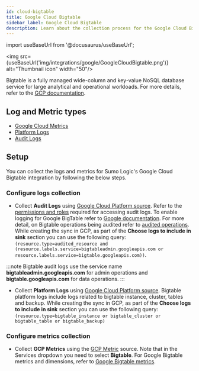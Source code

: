 ```yaml
---
id: cloud-bigtable
title: Google Cloud Bigtable
sidebar_label: Google Cloud Bigtable
description: Learn about the collection process for the Google Cloud Bigtable service.
---
```


import useBaseUrl from '@docusaurus/useBaseUrl';

<img src={useBaseUrl('img/integrations/google/GoogleCloudBigtable.png')} alt="Thumbnail icon" width="50"/>

Bigtable is a fully managed wide-column and key-value NoSQL database service for large analytical and operational workloads. For more details, refer to the [GCP documentation](https://cloud.google.com/bigtable/docs/overview).

## Log and Metric types
* [Google Cloud Metrics](https://cloud.google.com/monitoring/api/metrics_gcp)
* [Platform Logs](https://docs.aws.amazon.com/appflow/latest/userguide/monitoring-cloudwatch.html)
* [Audit Logs](https://docs.aws.amazon.com/appflow/latest/userguide/appflow-cloudtrail-logs.html)

## Setup
You can collect the logs and metrics for Sumo Logic's Google Cloud Bigtable integration by following the below steps.

### Configure logs collection
* Collect **Audit Logs** using [Google Cloud Platform source](/docs/send-data/hosted-collectors/google-source/google-cloud-platform-source). Refer to the [permissions and roles](https://cloud.google.com/bigtable/docs/audit-logging#audit_log_permissions) required for accessing audit logs. To enable logging for Google BigTable refer to [Google documentation](https://cloud.google.com/bigtable/docs/audit-logging#enabling_audit_logging). For more detail, on Bigtable operations being audited refer to [audited operations](https://cloud.google.com/bigtable/docs/audit-logging#audited_operations). While creating the sync in GCP, as part of the **Choose logs to include in sink** section you can use the following query:
```(resource.type=audited_resource and (resource.labels.service=bigtableadmin.googleapis.com or resource.labels.service=bigtable.googleapis.com))```. 

:::note
Bigtable audit logs use the service name **bigtableadmin.googleapis.com** for admin operations and **bigtable.googleapis.com** for data operations.
:::

* Collect **Platform Logs** using [Google Cloud Platform source](/docs/send-data/hosted-collectors/google-source/google-cloud-platform-source). Bigtable platform logs include logs related to bigtable instance, cluster, tables and backup. While creating the sync in GCP, as part of the **Choose logs to include in sink** section you can use the following query:
```(resource.type=bigtable_instance or bigtable_cluster or bigtable_table or bigtable_backup)```


### Configure metrics collection
* Collect **GCP Metrics** using the [GCP Metric](/docs/send-data/hosted-collectors/google-source/gcp-metrics-source/) source. Note that in the Services dropdown you need to select **Bigtable**. For Google Bigtable metrics and dimensions, refer to [Google Bigtable metrics](https://cloud.google.com/monitoring/api/metrics_gcp#gcp-bigtable).
